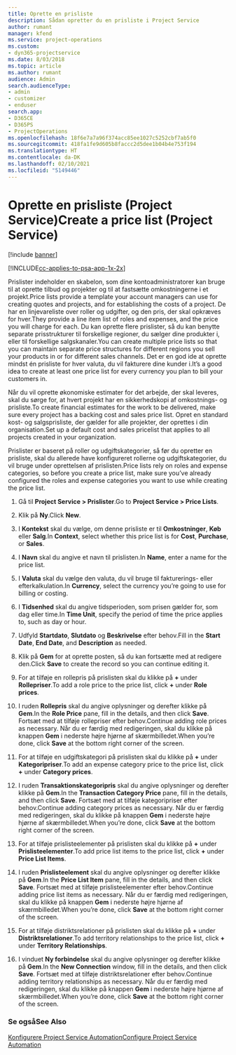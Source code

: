 ```yaml
---
title: Oprette en prisliste
description: Sådan opretter du en prisliste i Project Service
author: rumant
manager: kfend
ms.service: project-operations
ms.custom:
- dyn365-projectservice
ms.date: 8/03/2018
ms.topic: article
ms.author: rumant
audience: Admin
search.audienceType:
- admin
- customizer
- enduser
search.app:
- D365CE
- D365PS
- ProjectOperations
ms.openlocfilehash: 18f6e7a7a96f374acc85ee1027c5252cbf7ab5f0
ms.sourcegitcommit: 418fa1fe9d605b8faccc2d5dee1b04b4e753f194
ms.translationtype: HT
ms.contentlocale: da-DK
ms.lasthandoff: 02/10/2021
ms.locfileid: "5149446"
---
```

# <a name="create-a-price-list-project-service"></a><span data-ttu-id="c60fa-103">Oprette en prisliste (Project Service)</span><span class="sxs-lookup"><span data-stu-id="c60fa-103">Create a price list (Project Service)</span></span>

[!include [banner](../includes/psa-now-project-operations.md)]

[!INCLUDE[cc-applies-to-psa-app-1x-2x](../includes/cc-applies-to-psa-app-1x-2x.md)]

<span data-ttu-id="c60fa-104">Prislister indeholder en skabelon, som dine kontoadministratorer kan bruge til at oprette tilbud og projekter og til at fastsætte omkostningerne i et projekt.</span><span class="sxs-lookup"><span data-stu-id="c60fa-104">Price lists provide a template your account managers can use for creating quotes and projects, and for establishing the costs of a project.</span></span> <span data-ttu-id="c60fa-105">De har en linjevareliste over roller og udgifter, og den pris, der skal opkræves for hver.</span><span class="sxs-lookup"><span data-stu-id="c60fa-105">They provide a line item list of roles and expenses, and the price you will charge for each.</span></span> <span data-ttu-id="c60fa-106">Du kan oprette flere prislister, så du kan benytte separate prisstrukturer til forskellige regioner, du sælger dine produkter i, eller til forskellige salgskanaler.</span><span class="sxs-lookup"><span data-stu-id="c60fa-106">You can create multiple price lists so that you can maintain separate price structures for different regions you sell your products in or for different sales channels.</span></span> <span data-ttu-id="c60fa-107">Det er en god ide at oprette mindst én prisliste for hver valuta, du vil fakturere dine kunder i.</span><span class="sxs-lookup"><span data-stu-id="c60fa-107">It’s a good idea to create at least one price list for every currency you plan to bill your customers in.</span></span>  
  
<span data-ttu-id="c60fa-108">Når du vil oprette økonomiske estimater for det arbejde, der skal leveres, skal du sørge for, at hvert projekt har en sikkerhedskopi af omkostnings- og prisliste.</span><span class="sxs-lookup"><span data-stu-id="c60fa-108">To create financial estimates for the work to be delivered, make sure every project has a backing cost and sales price list.</span></span> <span data-ttu-id="c60fa-109">Opret en standard kost- og salgsprisliste, der gælder for alle projekter, der oprettes i din organisation.</span><span class="sxs-lookup"><span data-stu-id="c60fa-109">Set up a default cost and sales pricelist that applies to all projects created in your organization.</span></span>  
  
<span data-ttu-id="c60fa-110">Prislister er baseret på roller og udgiftskategorier, så før du opretter en prisliste, skal du allerede have konfigureret rollerne og udgiftskategorier, du vil bruge under oprettelsen af prislisten.</span><span class="sxs-lookup"><span data-stu-id="c60fa-110">Price lists rely on roles and expense categories, so before you create a price list, make sure you’ve already configured the roles and expense categories you want to use while creating the price list.</span></span>  
  
1.  <span data-ttu-id="c60fa-111">Gå til **Project Service > Prislister**.</span><span class="sxs-lookup"><span data-stu-id="c60fa-111">Go to **Project Service > Price Lists**.</span></span>  
  
2.  <span data-ttu-id="c60fa-112">Klik på **Ny**.</span><span class="sxs-lookup"><span data-stu-id="c60fa-112">Click **New**.</span></span>  
  
3.  <span data-ttu-id="c60fa-113">I **Kontekst** skal du vælge, om denne prisliste er til **Omkostninger**, **Køb** eller **Salg**.</span><span class="sxs-lookup"><span data-stu-id="c60fa-113">In **Context**, select whether this price list is for **Cost**, **Purchase**, or **Sales**.</span></span>  
  
4.  <span data-ttu-id="c60fa-114">I **Navn** skal du angive et navn til prislisten.</span><span class="sxs-lookup"><span data-stu-id="c60fa-114">In **Name**, enter a name for the price list.</span></span>  
  
5.  <span data-ttu-id="c60fa-115">I **Valuta** skal du vælge den valuta, du vil bruge til fakturerings- eller efterkalkulation.</span><span class="sxs-lookup"><span data-stu-id="c60fa-115">In **Currency**, select the currency you’re going to use for billing or costing.</span></span>  
  
6.  <span data-ttu-id="c60fa-116">I **Tidsenhed** skal du angive tidsperioden, som prisen gælder for, som dag eller time.</span><span class="sxs-lookup"><span data-stu-id="c60fa-116">In **Time Unit**, specify the period of time the price applies to, such as day or hour.</span></span>  
  
7.  <span data-ttu-id="c60fa-117">Udfyld **Startdato**, **Slutdato** og **Beskrivelse** efter behov.</span><span class="sxs-lookup"><span data-stu-id="c60fa-117">Fill in the **Start Date**, **End Date**, and **Description** as needed.</span></span>  
  
8.  <span data-ttu-id="c60fa-118">Klik på **Gem** for at oprette posten, så du kan fortsætte med at redigere den.</span><span class="sxs-lookup"><span data-stu-id="c60fa-118">Click **Save** to create the record so you can continue editing it.</span></span>  
  
9. <span data-ttu-id="c60fa-119">For at tilføje en rollepris på prislisten skal du klikke på **+** under **Rollepriser**.</span><span class="sxs-lookup"><span data-stu-id="c60fa-119">To add a role price to the price list, click **+** under **Role prices**.</span></span>  
  
10. <span data-ttu-id="c60fa-120">I ruden **Rollepris** skal du angive oplysninger og derefter klikke på **Gem**.</span><span class="sxs-lookup"><span data-stu-id="c60fa-120">In the **Role Price** pane, fill in the details, and then click **Save**.</span></span> <span data-ttu-id="c60fa-121">Fortsæt med at tilføje rollepriser efter behov.</span><span class="sxs-lookup"><span data-stu-id="c60fa-121">Continue adding role prices as necessary.</span></span> <span data-ttu-id="c60fa-122">Når du er færdig med redigeringen, skal du klikke på knappen **Gem** i nederste højre hjørne af skærmbilledet.</span><span class="sxs-lookup"><span data-stu-id="c60fa-122">When you’re done, click **Save** at the bottom right corner of the screen.</span></span>  
  
11. <span data-ttu-id="c60fa-123">For at tilføje en udgiftskategori på prislisten skal du klikke på **+** under **Kategoripriser**.</span><span class="sxs-lookup"><span data-stu-id="c60fa-123">To add an expense category price to the price list, click **+** under **Category prices**.</span></span>  
  
12. <span data-ttu-id="c60fa-124">I ruden **Transaktionskategoripris** skal du angive oplysninger og derefter klikke på **Gem**.</span><span class="sxs-lookup"><span data-stu-id="c60fa-124">In the **Transaction Category Price** pane, fill in the details, and then click **Save**.</span></span> <span data-ttu-id="c60fa-125">Fortsæt med at tilføje kategoripriser efter behov.</span><span class="sxs-lookup"><span data-stu-id="c60fa-125">Continue adding category prices as necessary.</span></span> <span data-ttu-id="c60fa-126">Når du er færdig med redigeringen, skal du klikke på knappen **Gem** i nederste højre hjørne af skærmbilledet.</span><span class="sxs-lookup"><span data-stu-id="c60fa-126">When you’re done, click **Save** at the bottom right corner of the screen.</span></span>  
  
13. <span data-ttu-id="c60fa-127">For at tilføje prislisteelementer på prislisten skal du klikke på **+** under **Prislisteelementer**.</span><span class="sxs-lookup"><span data-stu-id="c60fa-127">To add price list items to the price list, click **+** under **Price List Items**.</span></span>  
  
14. <span data-ttu-id="c60fa-128">I ruden **Prislisteelement** skal du angive oplysninger og derefter klikke på **Gem**.</span><span class="sxs-lookup"><span data-stu-id="c60fa-128">In the **Price List Item** pane, fill in the details, and then click **Save**.</span></span> <span data-ttu-id="c60fa-129">Fortsæt med at tilføje prislisteelementer efter behov.</span><span class="sxs-lookup"><span data-stu-id="c60fa-129">Continue adding price list items as necessary.</span></span> <span data-ttu-id="c60fa-130">Når du er færdig med redigeringen, skal du klikke på knappen **Gem** i nederste højre hjørne af skærmbilledet.</span><span class="sxs-lookup"><span data-stu-id="c60fa-130">When you’re done, click **Save** at the bottom right corner of the screen.</span></span>  
  
15. <span data-ttu-id="c60fa-131">For at tilføje distriktsrelationer på prislisten skal du klikke på **+** under **Distriktsrelationer**.</span><span class="sxs-lookup"><span data-stu-id="c60fa-131">To add territory relationships to the price list, click **+** under **Territory Relationships**.</span></span>  
  
16. <span data-ttu-id="c60fa-132">I vinduet **Ny forbindelse** skal du angive oplysninger og derefter klikke på **Gem**.</span><span class="sxs-lookup"><span data-stu-id="c60fa-132">In the **New Connection** window, fill in the details, and then click **Save**.</span></span> <span data-ttu-id="c60fa-133">Fortsæt med at tilføje distriktsrelationer efter behov.</span><span class="sxs-lookup"><span data-stu-id="c60fa-133">Continue adding territory relationships as necessary.</span></span> <span data-ttu-id="c60fa-134">Når du er færdig med redigeringen, skal du klikke på knappen **Gem** i nederste højre hjørne af skærmbilledet.</span><span class="sxs-lookup"><span data-stu-id="c60fa-134">When you’re done, click **Save** at the bottom right corner of the screen.</span></span>  
  
### <a name="see-also"></a><span data-ttu-id="c60fa-135">Se også</span><span class="sxs-lookup"><span data-stu-id="c60fa-135">See Also</span></span>  
 [<span data-ttu-id="c60fa-136">Konfigurere Project Service Automation</span><span class="sxs-lookup"><span data-stu-id="c60fa-136">Configure Project Service Automation</span></span>](../psa/configure.md)
